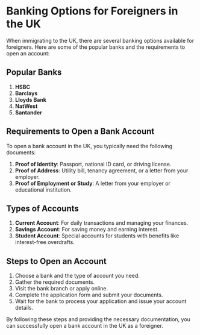 # Banking Options for Foreigners in the UK

When immigrating to the UK, there are several banking options available for foreigners. Here are some of the popular banks and the requirements to open an account:

## Popular Banks
1. **HSBC**
2. **Barclays**
3. **Lloyds Bank**
4. **NatWest**
5. **Santander**

## Requirements to Open a Bank Account
To open a bank account in the UK, you typically need the following documents:

1. **Proof of Identity**: Passport, national ID card, or driving license.
2. **Proof of Address**: Utility bill, tenancy agreement, or a letter from your employer.
3. **Proof of Employment or Study**: A letter from your employer or educational institution.

## Types of Accounts
1. **Current Account**: For daily transactions and managing your finances.
2. **Savings Account**: For saving money and earning interest.
3. **Student Account**: Special accounts for students with benefits like interest-free overdrafts.

## Steps to Open an Account
1. Choose a bank and the type of account you need.
2. Gather the required documents.
3. Visit the bank branch or apply online.
4. Complete the application form and submit your documents.
5. Wait for the bank to process your application and issue your account details.

By following these steps and providing the necessary documentation, you can successfully open a bank account in the UK as a foreigner.